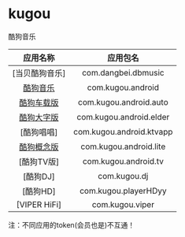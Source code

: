 # kugou
酷狗音乐

| 应用名称 | 应用包名 |
| :---: | :---: |
| [当贝酷狗音乐] | com.dangbei.dbmusic |
| [酷狗音乐] | com.kugou.android |
| [酷狗车载版] | com.kugou.android.auto|
| [酷狗大字版] | com.kugou.android.elder |
| [酷狗唱唱] | com.kugou.android.ktvapp |
| [酷狗概念版] | com.kugou.android.lite |
| [酷狗TV版] | com.kugou.android.tv |
| [酷狗DJ] | com.kugou.dj |
| [酷狗HD] | com.kugou.playerHDyy |
| [VIPER HiFi] | com.kugou.viper |

[酷狗音乐]: https://github.com/LinghongJiang/kugou/blob/main/com.kugou.android/README.md
[酷狗车载版]: https://github.com/LinghongJiang/kugou/blob/main/com.kugou.android.auto/README.md
[酷狗大字版]: https://github.com/LinghongJiang/kugou/blob/main/com.kugou.android.elder/README.md
[酷狗概念版]: https://github.com/LinghongJiang/kugou/blob/main/com.kugou.anrdoid.lite/README.md

注：不同应用的token(会员也是)不互通！
